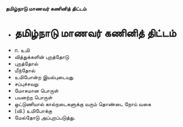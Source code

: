 **தமிழ்நாடு மாணவர் கணினித் திட்டம்**
- # தமிழ்நாடு மாணவர் கணினித் திட்டம்
- n. உமி
- வித்துக்களின் புறத்தோடு
- புறத்தோல்
- மீந்தோல்
- உமிபோன்ற இயல்புடையது
- சப்புச்சவறு
- மோசமான பொருள்
- பயனற்ற பொருள்
- ஒட்டுணியால் கால்நடைகளுக்கு வரும் தொண்டை நோய் வகை
- (வி.) உமிபோக்கு
- மேல்தோடு அப்புறப்படுத்து.

